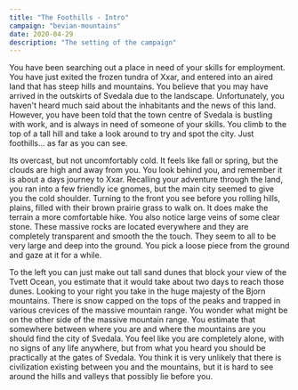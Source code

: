 ```yaml
---
title: "The Foothills - Intro"
campaign: "bevian-mountains"
date: 2020-04-29
description: "The setting of the campaign"
---
```


You have been searching out a place in need of your skills for employment. You have just exited the frozen tundra of Xxar, and entered into an aired land that has steep hills and mountains. You believe that you may have arrived in the outskirts of Svedala due to the landscape. Unfortunately, you haven't heard much said about the inhabitants and the news of this land. However, you have been told that the town centre of Svedala is bustling with work, and is always in need of someone of your skills.
You climb to the top of a tall hill and take a look around to try and spot the city. Just foothills... as far as you can see. 

Its overcast, but not uncomfortably cold. It feels like fall or spring, but the clouds are high and away from you. You look behind you, and remember it is about a days journey to Xxar. Recalling your adventure through the land, you ran into a few friendly ice gnomes, but the main city seemed to give you the cold shoulder. Turning to the front you see before you rolling hills, plains, filled with their brown prairie grass to walk on. It does make the terrain a more comfortable hike. You also notice large veins of some clear stone. These massive rocks are located everywhere and they are completely transparent and smooth the the touch. They seem to all to be very large and deep into the ground. You pick a loose piece from the ground and gaze at it for a while.

To the left you can just make out tall sand dunes that block your view of the Tvett Ocean, you estimate that it would take about two days to reach those dunes. Looking to your right you take in the huge majesty of the Bjorn mountains. There is snow capped on the tops of the peaks and trapped in various crevices of the massive mountain range. You wonder what might be on the other side of the massive mountain range. You estimate that somewhere between where you are and where the mountains are you should find the city of Svedala. You feel like you are completely alone, with no signs of any life anywhere, but from what you heard you should be practically at the gates of Svedala. You think it is very unlikely that there is civilization existing between you and the mountains, but it is hard to see around the hills and valleys that possibly lie before you.  